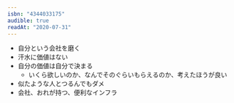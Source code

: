 ```yaml
---
isbn: "4344033175"
audible: true
readAt: "2020-07-31"
---
```


- 自分という会社を磨く
- 汗水に価値はない
- 自分の価値は自分で決まる
  - いくら欲しいのか、なんでそのぐらいもらえるのか、考えたほうが良い
- 似たような人とつるんでもダメ
- 会社、おれが持つ、便利なインフラ
